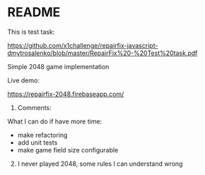 # README

This is test task:

https://github.com/x1challenge/repairfix-javascript-dmytrosalenko/blob/master/RepairFix%20-%20Test%20task.pdf

Simple 2048 game implementation

Live demo:

https://repairfix-2048.firebaseapp.com/

1. Comments:

What I can do if have more time:
- make refactoring
- add unit tests
- make game field size configurable

2. I never played 2048, some rules I can understand wrong
